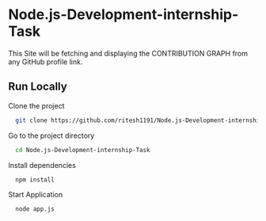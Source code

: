 # Node.js-Development-internship-Task
This Site will be fetching and displaying the CONTRIBUTION GRAPH from any GitHub profile link.

## Run Locally

Clone the project

```bash
  git clone https://github.com/ritesh1191/Node.js-Development-internship-Task
```

Go to the project directory

```bash
  cd Node.js-Development-internship-Task
```

Install dependencies

```bash
  npm install
```

Start Application

```bash
  node app.js
```
